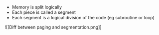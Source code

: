 - Memory is split logically 
- Each piece is called a segment
- Each segment is a logical division of the code (eg subroutine or loop)

![[Diff between paging and segmentation.png]]
